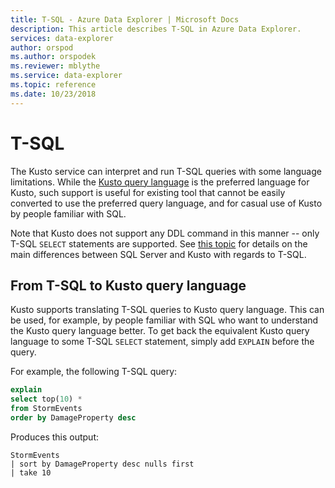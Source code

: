 ```yaml
---
title: T-SQL - Azure Data Explorer | Microsoft Docs
description: This article describes T-SQL in Azure Data Explorer.
services: data-explorer
author: orspod
ms.author: orspodek
ms.reviewer: mblythe
ms.service: data-explorer
ms.topic: reference
ms.date: 10/23/2018
---
```

# T-SQL

The Kusto service can interpret and run T-SQL queries with some language limitations.
While the [Kusto query language](../../query/index.md) is the preferred language
for Kusto, such support is useful for existing tool that cannot be easily converted
to use the preferred query language, and for casual use of Kusto by people familiar
with SQL.

Note that Kusto does not support any DDL command in this manner -- only T-SQL
`SELECT` statements are supported. See [this topic](./sqlknownissues.md) for
details on the main differences between SQL Server and Kusto with regards to
T-SQL.



## From T-SQL to Kusto query language

Kusto supports translating T-SQL queries to Kusto query language. This can be
used, for example, by people familiar with SQL who want to understand the
Kusto query language better. To get back the equivalent Kusto query language
to some T-SQL `SELECT` statement, simply add `EXPLAIN` before the query.

For example, the following T-SQL query:

```sql
explain
select top(10) *
from StormEvents
order by DamageProperty desc
```

Produces this output:

```kusto
StormEvents
| sort by DamageProperty desc nulls first
| take 10
```